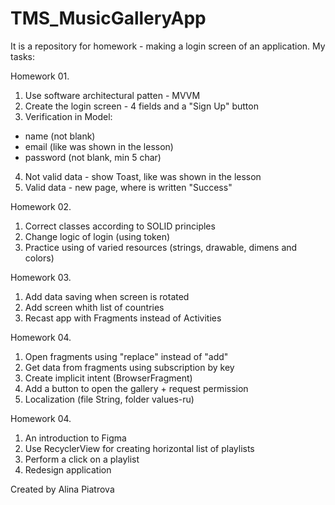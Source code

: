 # TMS_MusicGalleryApp
It is a repository for homework - making a login screen of an application. My tasks:

Homework 01.
1. Use software architectural patten - MVVM
2. Create the login screen - 4 fields and a "Sign Up" button
3. Verification in Model:
- name (not blank)
- email (like was shown in the lesson)
- password (not blank, min 5 char)
4. Not valid data - show Toast, like was shown in the lesson
5. Valid data - new page, where is written "Success"

Homework 02.
1. Correct classes according to SOLID principles
2. Change logic of login (using token)
3. Practice using of varied resources (strings, drawable, dimens and colors)

Homework 03.
1. Add data saving when screen is rotated
2. Add screen whith list of countries
3. Recast app with Fragments instead of Activities

Homework 04.
1. Open fragments using "replace" instead of "add"
2. Get data from fragments using subscription by key
3. Create implicit intent (BrowserFragment)
4. Add a button to open the gallery + request permission
5. Localization (file String, folder values-ru) 

Homework 04.
1. An introduction to Figma
2. Use RecyclerView for creating horizontal list of playlists
3. Perform a click on a playlist
4. Redesign application

Created by Alina Piatrova
